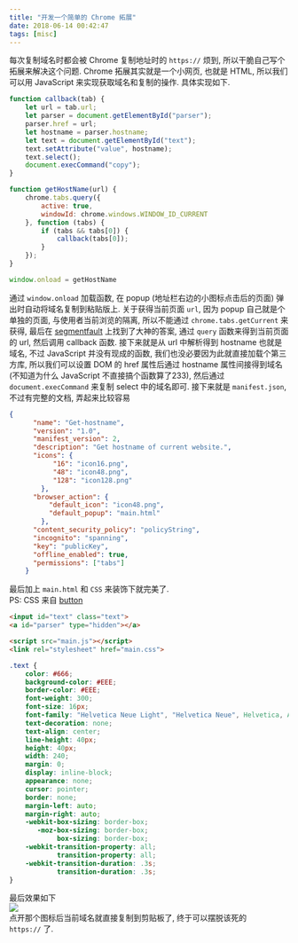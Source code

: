```yaml
---
title: "开发一个简单的 Chrome 拓展"
date: 2018-06-14 00:42:47
tags: [misc]
---
```


每次复制域名时都会被 Chrome 复制地址时的 `https://` 烦到, 所以干脆自己写个拓展来解决这个问题. Chrome 拓展其实就是一个小网页, 也就是 HTML, 所以我们可以用 JavaScript 来实现获取域名和复制的操作. 具体实现如下.

<!--more-->

```js
function callback(tab) {
    let url = tab.url;
    let parser = document.getElementById("parser");
    parser.href = url;
    let hostname = parser.hostname;
    let text = document.getElementById("text");
    text.setAttribute("value", hostname);
    text.select();
    document.execCommand("copy");
}

function getHostName(url) {
    chrome.tabs.query({
        active: true,
        windowId: chrome.windows.WINDOW_ID_CURRENT
    }, function (tabs) {
        if (tabs && tabs[0]) {
            callback(tabs[0]);
        }
    });
}

window.onload = getHostName
```

通过 `window.onload` 加载函数, 在 popup (地址栏右边的小图标点击后的页面) 弹出时自动将域名复制到粘贴版上. 关于获得当前页面 `url`, 因为 popup 自己就是个单独的页面, 与使用者当前浏览的隔离, 所以不能通过 `chrome.tabs.getCurrent` 来获得, 最后在 [segmentfault](https://segmentfault.com/q/1010000005570850/a-1020000005590533) 上找到了大神的答案, 通过 `query` 函数来得到当前页面的 url, 然后调用 callback 函数. 接下来就是从 url 中解析得到 hostname 也就是域名, 不过 JavaScript 并没有现成的函数, 我们也没必要因为此就直接加载个第三方库, 所以我们可以设置 DOM 的 href 属性后通过 hostname 属性间接得到域名 (不知道为什么 JavaScript 不直接搞个函数算了233), 然后通过 `document.execCommand` 来复制 select 中的域名即可. 接下来就是 `manifest.json`, 不过有完整的文档, 弄起来比较容易  

```json
{
      "name": "Get-hostname",
      "version": "1.0",
      "manifest_version": 2,
      "description": "Get hostname of current website.",
      "icons": {
           "16": "icon16.png",
           "48": "icon48.png",
           "128": "icon128.png" 
        },
      "browser_action": {
          "default_icon": "icon48.png",
          "default_popup": "main.html"
        },
      "content_security_policy": "policyString",
      "incognito": "spanning",
      "key": "publicKey",
      "offline_enabled": true,
      "permissions": ["tabs"]
    }
```

最后加上 `main.html` 和 `CSS` 来装饰下就完美了.  
PS: CSS 来自 [button](http://www.bootcss.com/p/buttons/)

```html
<input id="text" class="text">
<a id="parser" type="hidden"></a>

<script src="main.js"></script>
<link rel="stylesheet" href="main.css">
```
```css
.text {
    color: #666;
    background-color: #EEE;
    border-color: #EEE;
    font-weight: 300;
    font-size: 16px;
    font-family: "Helvetica Neue Light", "Helvetica Neue", Helvetica, Arial, "Lucida Grande", sans-serif;
    text-decoration: none;
    text-align: center;
    line-height: 40px;
    height: 40px;
    width: 240;
    margin: 0;
    display: inline-block;
    appearance: none;
    cursor: pointer;
    border: none;
    margin-left: auto; 
    margin-right: auto;
    -webkit-box-sizing: border-box;
       -moz-box-sizing: border-box;
            box-sizing: border-box;
    -webkit-transition-property: all;
            transition-property: all;
    -webkit-transition-duration: .3s;
            transition-duration: .3s;
}
```

最后效果如下  
![](https://i.loli.net/2019/03/08/5c82677b223c6.jpg)  
点开那个图标后当前域名就直接复制到剪贴板了, 终于可以摆脱该死的 `https://` 了.